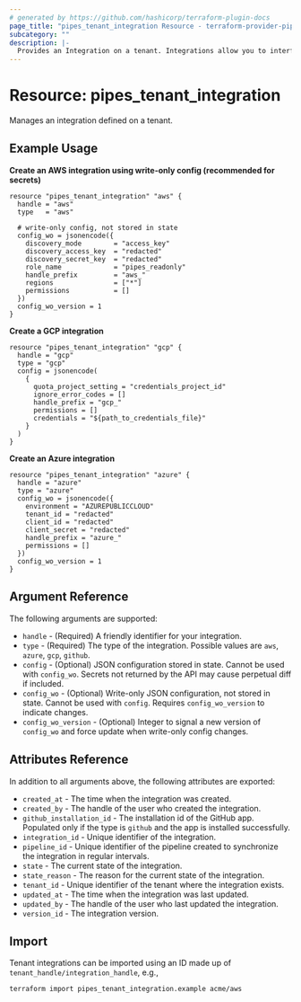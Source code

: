 ```yaml
---
# generated by https://github.com/hashicorp/terraform-plugin-docs
page_title: "pipes_tenant_integration Resource - terraform-provider-pipes"
subcategory: ""
description: |-
  Provides an Integration on a tenant. Integrations allow you to interface with external systems and manage resources including connections, connection folders among others.
---
```


# Resource: pipes_tenant_integration

Manages an integration defined on a tenant.

## Example Usage

**Create an AWS integration using write-only config (recommended for secrets)**

```hcl
resource "pipes_tenant_integration" "aws" {
  handle = "aws"
  type   = "aws"

  # write-only config, not stored in state
  config_wo = jsonencode({
    discovery_mode        = "access_key"
    discovery_access_key  = "redacted"
    discovery_secret_key  = "redacted"
    role_name             = "pipes_readonly"
    handle_prefix         = "aws_"
    regions               = ["*"]
    permissions           = []
  })
  config_wo_version = 1
}
```

**Create a GCP integration**

```hcl
resource "pipes_tenant_integration" "gcp" {
  handle = "gcp"
  type = "gcp"
  config = jsonencode(
    {
      quota_project_setting = "credentials_project_id"
      ignore_error_codes = []
      handle_prefix = "gcp_"
      permissions = []
      credentials = "${path_to_credentials_file}"
    } 
  )
}
```

**Create an Azure integration**

```hcl
resource "pipes_tenant_integration" "azure" {
  handle = "azure"
  type = "azure"
  config_wo = jsonencode({
    environment = "AZUREPUBLICCLOUD"
    tenant_id = "redacted"
    client_id = "redacted"
    client_secret = "redacted"
    handle_prefix = "azure_"
    permissions = []
  })
  config_wo_version = 1
}
```

## Argument Reference

The following arguments are supported:

- `handle` - (Required) A friendly identifier for your integration.
- `type` - (Required) The type of the integration. Possible values are `aws`, `azure`, `gcp`, `github`.
- `config` - (Optional) JSON configuration stored in state. Cannot be used with `config_wo`. Secrets not returned by the API may cause perpetual diff if included.
- `config_wo` - (Optional) Write-only JSON configuration, not stored in state. Cannot be used with `config`. Requires `config_wo_version` to indicate changes.
- `config_wo_version` - (Optional) Integer to signal a new version of `config_wo` and force update when write-only config changes.

## Attributes Reference

In addition to all arguments above, the following attributes are exported:

- `created_at` - The time when the integration was created.
- `created_by` - The handle of the user who created the integration.
- `github_installation_id` - The installation id of the GitHub app. Populated only if the type is `github` and the app is installed successfully.
- `integration_id` - Unique identifier of the integration.
- `pipeline_id` - Unique identifier of the pipeline created to synchronize the integration in regular intervals.
- `state` - The current state of the integration.
- `state_reason` - The reason for the current state of the integration.
- `tenant_id` - Unique identifier of the tenant where the integration exists.
- `updated_at` - The time when the integration was last updated.
- `updated_by` - The handle of the user who last updated the integration.
- `version_id` - The integration version.

## Import

Tenant integrations can be imported using an ID made up of `tenant_handle/integration_handle`, e.g.,

```sh
terraform import pipes_tenant_integration.example acme/aws
```
